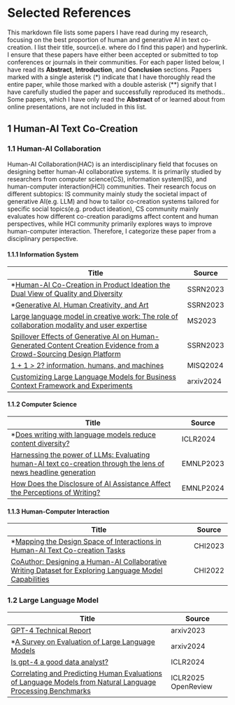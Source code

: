 

# Selected References

This markdown file lists some papers I have read during my research, focusing on the best proportion of human and generative AI in text co-creation. I list their title, source(i.e. where do I find this paper) and hyperlink. I ensure that these papers have either been accepted or submitted to top conferences or journals in their communities. For each paper listed below, I have read its **Abstract**, **Introduction**, and **Conclusion** sections. Papers marked with a single asterisk (*) indicate that I have thoroughly read the entire paper, while those marked with a double asterisk (\*\*) signify that I have carefully studied the paper and successfully reproduced its methods.. Some papers, which I have only read the **Abstract** of or learned about from online presentations, are not included in this list. 

## 1 Human-AI Text Co-Creation

### 1.1 Human-AI Collaboration

Human-AI Collaboration(HAC) is an interdisciplinary field that focuses on designing better human-AI collaborative systems. It is primarily studied by researchers from computer science(CS), information system(IS), and human-computer interaction(HCI) communities. Their research focus on different subtopics: IS community mainly study the societal impact of generative AI(e.g. LLM) and how to tailor co-creation systems tailored for specific social topics(e.g. product ideation), CS community mainly evaluates how different co-creation paradigms affect content and human perspectives, while HCI community primarily explores ways to improve human-computer interaction. Therefore, I categorize these paper from a disciplinary perspective.

#### 1.1.1 Information System

| Title                                                        | Source    |
| ------------------------------------------------------------ | --------- |
| *[Human-AI Co-Creation in Product Ideation the Dual View of Quality and Diversity](https://papers.ssrn.com/sol3/papers.cfm?abstract_id=4668241) | SSRN2023  |
| *[Generative AI, Human Creativity, and Art](https://papers.ssrn.com/sol3/papers.cfm?abstract_id=4594824) | SSRN2023  |
| [Large language model in creative work: The role of collaboration modality and user expertise](https://papers.ssrn.com/sol3/papers.cfm?abstract_id=4575598) | MS2023    |
| [Spillover Effects of Generative AI on Human-Generated Content Creation Evidence from a Crowd-Sourcing Design Platform](https://papers.ssrn.com/sol3/papers.cfm?abstract_id=4693181) | SSRN2023  |
| [1 + 1 *>* 2? information, humans, and machines](https://papers.ssrn.com/sol3/papers.cfm?abstract_id=4045718) | MISQ2024  |
| [Customizing Large Language Models for Business Context Framework and Experiments](https://arxiv.org/abs/2312.10225) | arxiv2024 |

#### 1.1.2 Computer Science

| Title                                                        | Source    |
| ------------------------------------------------------------ | --------- |
| *[Does writing with language models reduce content diversity?](https://arxiv.org/pdf/2309.05196) | ICLR2024  |
| [Harnessing the power of LLMs: Evaluating human-AI text co-creation through the lens of news headline generation](https://arxiv.org/pdf/2310.10706) | EMNLP2023 |
| [How Does the Disclosure of AI Assistance Affect the Perceptions of Writing?](https://arxiv.org/pdf/2410.04545) | EMNLP2024 |

#### 1.1.3 Human-Computer Interaction

| Title                                                        | Source  |
| ------------------------------------------------------------ | ------- |
| *[Mapping the Design Space of Interactions in Human-AI Text Co-creation Tasks](https://arxiv.org/pdf/2303.06430) | CHI2023 |
| [CoAuthor: Designing a Human-AI Collaborative Writing Dataset for Exploring Language Model Capabilities](https://arxiv.org/abs/2201.06796) | CHI2022 |

### 1.2 Large Language Model

| Title                                                        | Source              |
| ------------------------------------------------------------ | ------------------- |
| [GPT-4 Technical Report](https://arxiv.org/pdf/2303.08774)   | arxiv2023           |
| *[A Survey on Evaluation of Large Language Models](https://dl.acm.org/doi/pdf/10.1145/3641289) | arxiv2024           |
| [Is gpt-4 a good data analyst?](https://arxiv.org/pdf/2305.15038) | ICLR2024            |
| [Correlating and Predicting Human Evaluations of Language Models from Natural Language Processing Benchmarks](https://openreview.net/forum?id=52Idqv2FNY) | ICLR2025 OpenReview |

